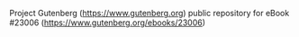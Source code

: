 Project Gutenberg (https://www.gutenberg.org) public repository for eBook #23006 (https://www.gutenberg.org/ebooks/23006)
